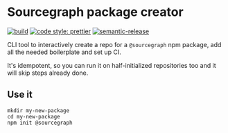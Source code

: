 # Sourcegraph package creator

[![build](https://badge.buildkite.com/9699e837afe3e7f80bdf047905dae4f65aa47a5692cc0bbc07.svg)](https://buildkite.com/sourcegraph/create)
[![code style: prettier](https://img.shields.io/badge/code_style-prettier-ff69b4.svg)](https://github.com/prettier/prettier)
[![semantic-release](https://img.shields.io/badge/%20%20%F0%9F%93%A6%F0%9F%9A%80-semantic--release-e10079.svg)](https://github.com/semantic-release/semantic-release)

CLI tool to interactively create a repo for a `@sourcegraph` npm package, add all the needed boilerplate and set up CI.

It's idempotent, so you can run it on half-initialized repositories too and it will skip steps already done.

## Use it

```
mkdir my-new-package
cd my-new-package
npm init @sourcegraph
```
